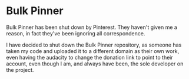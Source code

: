 # Bulk Pinner

Bulk Pinner has been shut down by Pinterest. They haven't given me a reason, in fact they've been ignoring all correspondence.

I have decided to shut down the Bulk Pinner repository, as someone has taken my code and uploaded it to a different domain as their own work, even having the audacity to change the donation link to point to their account, even though I am, and always have been, the sole developer on the project.
